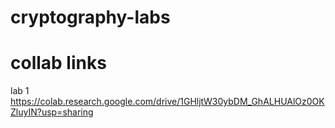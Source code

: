 # cryptography-labs
# collab links
lab 1
https://colab.research.google.com/drive/1GHljtW30ybDM_GhALHUAlOz0OKZluyIN?usp=sharing
